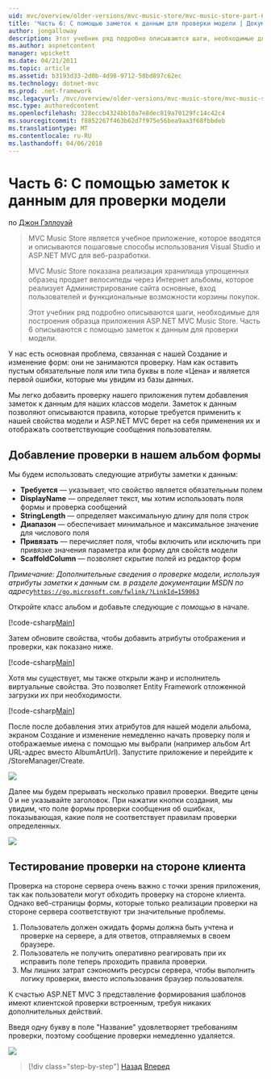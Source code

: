 ```yaml
---
uid: mvc/overview/older-versions/mvc-music-store/mvc-music-store-part-6
title: 'Часть 6: С помощью заметок к данным для проверки модели | Документы Microsoft'
author: jongalloway
description: Этот учебник ряд подробно описываются шаги, необходимые для построения образца приложения ASP.NET MVC Music Store. Часть 6 описываются с помощью заметок к данным для модели V...
ms.author: aspnetcontent
manager: wpickett
ms.date: 04/21/2011
ms.topic: article
ms.assetid: b3193d33-2d0b-4d98-9712-58bd897c62ec
ms.technology: dotnet-mvc
ms.prod: .net-framework
msc.legacyurl: /mvc/overview/older-versions/mvc-music-store/mvc-music-store-part-6
msc.type: authoredcontent
ms.openlocfilehash: 328eccb4324bb10a7e8dec819a70129fc14c42c4
ms.sourcegitcommit: f8852267f463b62d7f975e56bea9aa3f68fbbdeb
ms.translationtype: MT
ms.contentlocale: ru-RU
ms.lasthandoff: 04/06/2018
---
```

<a name="part-6-using-data-annotations-for-model-validation"></a>Часть 6: С помощью заметок к данным для проверки модели
====================
по [Джон Гэллоуэй](https://github.com/jongalloway)

> MVC Music Store является учебное приложение, которое вводятся и описываются пошаговые способы использования Visual Studio и ASP.NET MVC для веб-разработки.  
>   
> MVC Music Store показана реализация хранилища упрощенных образец продает велосипеды через Интернет альбомы, которое реализует Администрирование сайта основные, вход пользователей и функциональные возможности корзины покупок.  
>   
> Этот учебник ряд подробно описываются шаги, необходимые для построения образца приложения ASP.NET MVC Music Store. Часть 6 описываются с помощью заметок к данным для проверки модели.


У нас есть основная проблема, связанная с нашей Создание и изменение форм: они не занимаются проверку. Нам как оставить пустым обязательные поля или типа буквы в поле «Цена» и является первой ошибки, которые мы увидим из базы данных.

Мы легко добавить проверку нашего приложения путем добавления заметок к данным для наших классов модели. Заметок к данным позволяют описываются правила, которые требуется применить к нашей свойства модели и ASP.NET MVC берет на себя применения их и отображать соответствующие сообщения пользователям.

## <a name="adding-validation-to-our-album-forms"></a>Добавление проверки в нашем альбом формы

Мы будем использовать следующие атрибуты заметки к данным:

- **Требуется** — указывает, что свойство является обязательным полем
- **DisplayName** — определяет текст, мы хотим использовать поля формы и проверка сообщений
- **StringLength** — определяет максимальную длину для поля строк
- **Диапазон** — обеспечивает минимальное и максимальное значение для числового поля
- **Привязать** — перечисляет поля, чтобы включить или исключить при привязке значения параметра или форму для свойств модели
- **ScaffoldColumn** — позволяет скрытие полей из редактор форм

*Примечание: Дополнительные сведения о проверке модели, используя атрибуты заметки к данным см. в разделе документации MSDN по адресу*[`https://go.microsoft.com/fwlink/?LinkId=159063`](https://go.microsoft.com/fwlink/?LinkId=159063)

Откройте класс альбом и добавьте следующие *с помощью* в начале.

[!code-csharp[Main](mvc-music-store-part-6/samples/sample1.cs)]

Затем обновите свойства, чтобы добавить атрибуты отображения и проверки, как показано ниже.

[!code-csharp[Main](mvc-music-store-part-6/samples/sample2.cs)]

Хотя мы существует, мы также открыли жанр и исполнитель виртуальные свойства. Это позволяет Entity Framework отложенной загрузки их при необходимости.

[!code-csharp[Main](mvc-music-store-part-6/samples/sample3.cs)]

После после добавления этих атрибутов для нашей модели альбома, экраном Создание и изменение немедленно начать проверку поля и отображаемые имена с помощью мы выбрали (например альбом Art URL-адрес вместо AlbumArtUrl). Запустите приложение и перейдите к /StoreManager/Create.

![](mvc-music-store-part-6/_static/image1.png)

Далее мы будем прерывать несколько правил проверки. Введите цены 0 и не указывайте заголовок. При нажатии кнопки создания, мы увидим, что поле формы проверки сообщения об ошибках, показывающая, какие поля не соответствует правилам проверки определенных.

![](mvc-music-store-part-6/_static/image2.png)

## <a name="testing-the-client-side-validation"></a>Тестирование проверки на стороне клиента

Проверка на стороне сервера очень важно с точки зрения приложения, так как пользователи могут обходить проверку на стороне клиента. Однако веб-страницы формы, которые только реализации проверки на стороне сервера соответствуют три значительные проблемы.

1. Пользователь должен ожидать формы должна быть учтена и проверке на сервере, а для ответов, отправляемых в своем браузере.
2. Пользователь не получить оперативно реагировать при их исправить поле теперь проходить правила проверки.
3. Мы лишних затрат сэкономить ресурсы сервера, чтобы выполнить логику проверки, вместо использования браузер пользователя.

К счастью ASP.NET MVC 3 представление формирования шаблонов имеют клиентской проверки встроенным, требуя никаких дополнительных действий.

Введя одну букву в поле "Название" удовлетворяет требованиям проверки, поэтому сообщение проверки немедленно удаляется.

![](mvc-music-store-part-6/_static/image3.png)


> [!div class="step-by-step"]
> [Назад](mvc-music-store-part-5.md)
> [Вперед](mvc-music-store-part-7.md)
